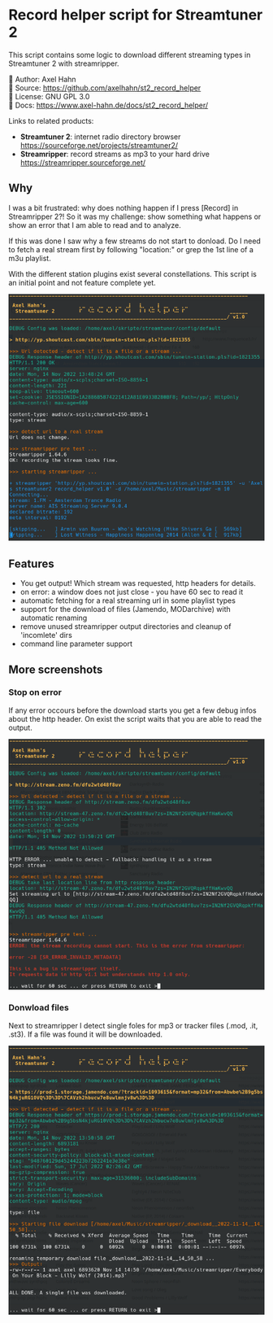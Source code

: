 # Record helper script for Streamtuner 2

This script contains some logic to download different streaming types in Streamtuner 2 with streamripper.

👤 Author: Axel Hahn \
📄 Source: <https://github.com/axelhahn/st2_record_helper> \
📜 License: GNU GPL 3.0 \
📗 Docs: <https://www.axel-hahn.de/docs/st2_record_helper/>

Links to related products:

* **Streamtuner 2**: internet radio directory browser <https://sourceforge.net/projects/streamtuner2/> 
* **Streamripper**: record streams as mp3 to your hard drive <https://streamripper.sourceforge.net/>

## Why

I was a bit frustrated: why does nothing happen if I press [Record] in Streamripper 2?!
So it was my challenge: show something what happens or show an error that I am able to read and to analyze.

If this was done I saw why a few streams do not start to donload.
Do I need to fetch a real stream first by following "location:" or grep the 1st line of a m3u playlist.

With the different station plugins exist several constellations. This script is an initial point and not feature complete yet.

![screenshot](images/st2_record_helper.png)

## Features

* You get output! Which stream was requested, http headers for details. 
* on error: a window does not just close - you have 60 sec to read it
* automatic fetching for a real streaming url in some playlist types
* support for the download of files (Jamendo, MODarchive) with automatic renaming
* remove unused streamripper output directories and cleanup of 'incomlete' dirs
* command line parameter support

## More screenshots

### Stop on error

If any error occours before the download starts you get a few debug infos about the http header.
On exist the script waits that you are able to read the output.

![screenshot](images/st2_record_helper_stop_on_error.png)

### Donwload files

Next to streamripper I detect single foles for mp3 or tracker files (.mod, .it, .st3).
If a file was found it will be downloaded.

![screenshot](images/st2_record_helper_jamendo_download.png)
